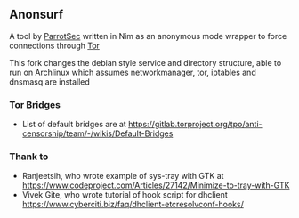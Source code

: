 ## Anonsurf

A tool by [ParrotSec](https://www.parrotsec.org/docs/anonsurf.html) written in Nim as an anonymous mode wrapper to force connections through [Tor](https://www.torproject.org/)

This fork changes the debian style service and directory structure, able to run on Archlinux which assumes
networkmanager, tor, iptables and dnsmasq are installed

### Tor Bridges
- List of default bridges are at https://gitlab.torproject.org/tpo/anti-censorship/team/-/wikis/Default-Bridges
### Thank to
- Ranjeetsih, who wrote example of sys-tray with GTK at https://www.codeproject.com/Articles/27142/Minimize-to-tray-with-GTK
- Vivek Gite, who wrote tutorial of hook script for dhclient https://www.cyberciti.biz/faq/dhclient-etcresolvconf-hooks/